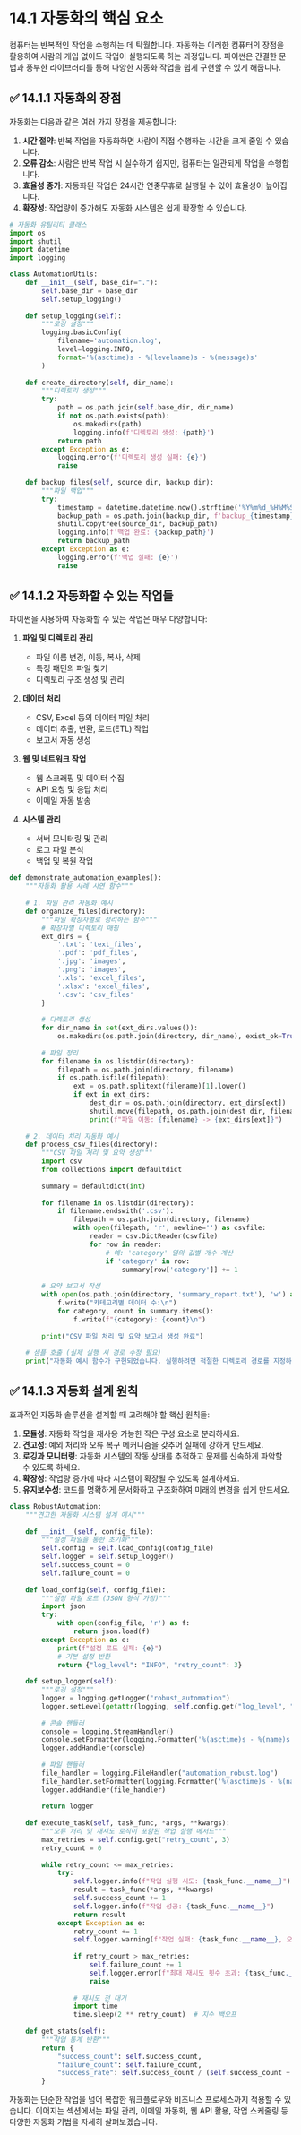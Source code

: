 # 14.1 자동화의 핵심 요소

컴퓨터는 반복적인 작업을 수행하는 데 탁월합니다. 자동화는 이러한 컴퓨터의 장점을 활용하여 사람의 개입 없이도 작업이 실행되도록 하는 과정입니다. 파이썬은 간결한 문법과 풍부한 라이브러리를 통해 다양한 자동화 작업을 쉽게 구현할 수 있게 해줍니다.

## ✅ 14.1.1 자동화의 장점

자동화는 다음과 같은 여러 가지 장점을 제공합니다:

1. **시간 절약**: 반복 작업을 자동화하면 사람이 직접 수행하는 시간을 크게 줄일 수 있습니다.
2. **오류 감소**: 사람은 반복 작업 시 실수하기 쉽지만, 컴퓨터는 일관되게 작업을 수행합니다.
3. **효율성 증가**: 자동화된 작업은 24시간 연중무휴로 실행될 수 있어 효율성이 높아집니다.
4. **확장성**: 작업량이 증가해도 자동화 시스템은 쉽게 확장할 수 있습니다.

```python
# 자동화 유틸리티 클래스
import os
import shutil
import datetime
import logging

class AutomationUtils:
    def __init__(self, base_dir="."):
        self.base_dir = base_dir
        self.setup_logging()
    
    def setup_logging(self):
        """로깅 설정"""
        logging.basicConfig(
            filename='automation.log',
            level=logging.INFO,
            format='%(asctime)s - %(levelname)s - %(message)s'
        )
    
    def create_directory(self, dir_name):
        """디렉토리 생성"""
        try:
            path = os.path.join(self.base_dir, dir_name)
            if not os.path.exists(path):
                os.makedirs(path)
                logging.info(f'디렉토리 생성: {path}')
            return path
        except Exception as e:
            logging.error(f'디렉토리 생성 실패: {e}')
            raise
    
    def backup_files(self, source_dir, backup_dir):
        """파일 백업"""
        try:
            timestamp = datetime.datetime.now().strftime('%Y%m%d_%H%M%S')
            backup_path = os.path.join(backup_dir, f'backup_{timestamp}')
            shutil.copytree(source_dir, backup_path)
            logging.info(f'백업 완료: {backup_path}')
            return backup_path
        except Exception as e:
            logging.error(f'백업 실패: {e}')
            raise
```

## ✅ 14.1.2 자동화할 수 있는 작업들

파이썬을 사용하여 자동화할 수 있는 작업은 매우 다양합니다:

1. **파일 및 디렉토리 관리**
   - 파일 이름 변경, 이동, 복사, 삭제
   - 특정 패턴의 파일 찾기
   - 디렉토리 구조 생성 및 관리

2. **데이터 처리**
   - CSV, Excel 등의 데이터 파일 처리
   - 데이터 추출, 변환, 로드(ETL) 작업
   - 보고서 자동 생성

3. **웹 및 네트워크 작업**
   - 웹 스크래핑 및 데이터 수집
   - API 요청 및 응답 처리
   - 이메일 자동 발송

4. **시스템 관리**
   - 서버 모니터링 및 관리
   - 로그 파일 분석
   - 백업 및 복원 작업

```python
def demonstrate_automation_examples():
    """자동화 활용 사례 시연 함수"""
    
    # 1. 파일 관리 자동화 예시
    def organize_files(directory):
        """파일 확장자별로 정리하는 함수"""
        # 확장자별 디렉토리 매핑
        ext_dirs = {
            '.txt': 'text_files',
            '.pdf': 'pdf_files',
            '.jpg': 'images',
            '.png': 'images',
            '.xls': 'excel_files',
            '.xlsx': 'excel_files',
            '.csv': 'csv_files'
        }
        
        # 디렉토리 생성
        for dir_name in set(ext_dirs.values()):
            os.makedirs(os.path.join(directory, dir_name), exist_ok=True)
        
        # 파일 정리
        for filename in os.listdir(directory):
            filepath = os.path.join(directory, filename)
            if os.path.isfile(filepath):
                ext = os.path.splitext(filename)[1].lower()
                if ext in ext_dirs:
                    dest_dir = os.path.join(directory, ext_dirs[ext])
                    shutil.move(filepath, os.path.join(dest_dir, filename))
                    print(f"파일 이동: {filename} -> {ext_dirs[ext]}")
    
    # 2. 데이터 처리 자동화 예시
    def process_csv_files(directory):
        """CSV 파일 처리 및 요약 생성"""
        import csv
        from collections import defaultdict
        
        summary = defaultdict(int)
        
        for filename in os.listdir(directory):
            if filename.endswith('.csv'):
                filepath = os.path.join(directory, filename)
                with open(filepath, 'r', newline='') as csvfile:
                    reader = csv.DictReader(csvfile)
                    for row in reader:
                        # 예: 'category' 열의 값별 개수 계산
                        if 'category' in row:
                            summary[row['category']] += 1
        
        # 요약 보고서 작성
        with open(os.path.join(directory, 'summary_report.txt'), 'w') as f:
            f.write("카테고리별 데이터 수:\n")
            for category, count in summary.items():
                f.write(f"{category}: {count}\n")
            
        print("CSV 파일 처리 및 요약 보고서 생성 완료")
    
    # 샘플 호출 (실제 실행 시 경로 수정 필요)
    print("자동화 예시 함수가 구현되었습니다. 실행하려면 적절한 디렉토리 경로를 지정하세요.")
```

## ✅ 14.1.3 자동화 설계 원칙

효과적인 자동화 솔루션을 설계할 때 고려해야 할 핵심 원칙들:

1. **모듈성**: 자동화 작업을 재사용 가능한 작은 구성 요소로 분리하세요.
2. **견고성**: 예외 처리와 오류 복구 메커니즘을 갖추어 실패에 강하게 만드세요.
3. **로깅과 모니터링**: 자동화 시스템의 작동 상태를 추적하고 문제를 신속하게 파악할 수 있도록 하세요.
4. **확장성**: 작업량 증가에 따라 시스템이 확장될 수 있도록 설계하세요.
5. **유지보수성**: 코드를 명확하게 문서화하고 구조화하여 미래의 변경을 쉽게 만드세요.

```python
class RobustAutomation:
    """견고한 자동화 시스템 설계 예시"""
    
    def __init__(self, config_file):
        """설정 파일을 통한 초기화"""
        self.config = self.load_config(config_file)
        self.logger = self.setup_logger()
        self.success_count = 0
        self.failure_count = 0
    
    def load_config(self, config_file):
        """설정 파일 로드 (JSON 형식 가정)"""
        import json
        try:
            with open(config_file, 'r') as f:
                return json.load(f)
        except Exception as e:
            print(f"설정 로드 실패: {e}")
            # 기본 설정 반환
            return {"log_level": "INFO", "retry_count": 3}
    
    def setup_logger(self):
        """로깅 설정"""
        logger = logging.getLogger("robust_automation")
        logger.setLevel(getattr(logging, self.config.get("log_level", "INFO")))
        
        # 콘솔 핸들러
        console = logging.StreamHandler()
        console.setFormatter(logging.Formatter('%(asctime)s - %(name)s - %(levelname)s - %(message)s'))
        logger.addHandler(console)
        
        # 파일 핸들러
        file_handler = logging.FileHandler("automation_robust.log")
        file_handler.setFormatter(logging.Formatter('%(asctime)s - %(name)s - %(levelname)s - %(message)s'))
        logger.addHandler(file_handler)
        
        return logger
    
    def execute_task(self, task_func, *args, **kwargs):
        """오류 처리 및 재시도 로직이 포함된 작업 실행 메서드"""
        max_retries = self.config.get("retry_count", 3)
        retry_count = 0
        
        while retry_count <= max_retries:
            try:
                self.logger.info(f"작업 실행 시도: {task_func.__name__}")
                result = task_func(*args, **kwargs)
                self.success_count += 1
                self.logger.info(f"작업 성공: {task_func.__name__}")
                return result
            except Exception as e:
                retry_count += 1
                self.logger.warning(f"작업 실패: {task_func.__name__}, 오류: {e}, 재시도: {retry_count}/{max_retries}")
                
                if retry_count > max_retries:
                    self.failure_count += 1
                    self.logger.error(f"최대 재시도 횟수 초과: {task_func.__name__}")
                    raise
                
                # 재시도 전 대기
                import time
                time.sleep(2 ** retry_count)  # 지수 백오프
    
    def get_stats(self):
        """작업 통계 반환"""
        return {
            "success_count": self.success_count,
            "failure_count": self.failure_count,
            "success_rate": self.success_count / (self.success_count + self.failure_count) * 100 if (self.success_count + self.failure_count) > 0 else 0
        }
```

자동화는 단순한 작업을 넘어 복잡한 워크플로우와 비즈니스 프로세스까지 적용할 수 있습니다. 이어지는 섹션에서는 파일 관리, 이메일 자동화, 웹 API 활용, 작업 스케줄링 등 다양한 자동화 기법을 자세히 살펴보겠습니다. 